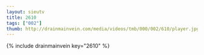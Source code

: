 ```yaml
--- 
layout: sieutv
title: 2610
tags: ["002"]
thumb: http://drainmainvein.com/media/videos/tmb/000/002/610/player.jpg
---
```

{% include drainmainvein key="2610" %} 
